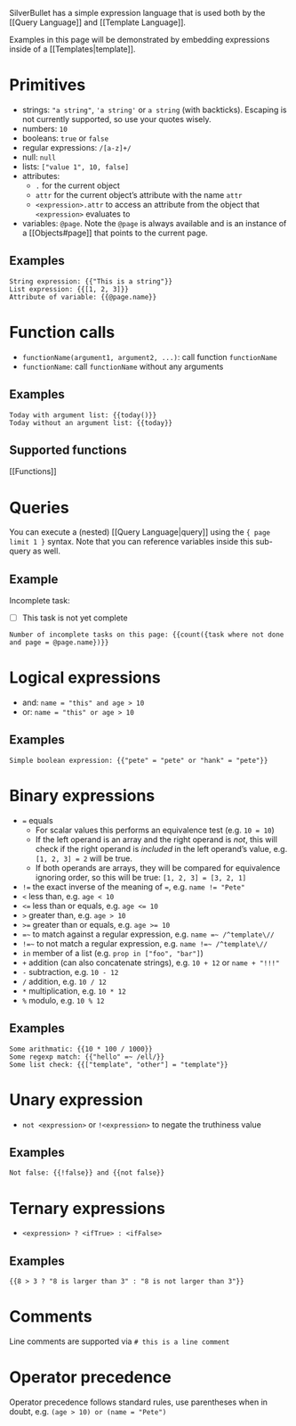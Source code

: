 SilverBullet has a simple expression language that is used both by the [[Query Language]] and [[Template Language]].

Examples in this page will be demonstrated by embedding expressions inside of a [[Templates|template]].

# Primitives 
* strings: `"a string"`, `'a string'` or `a string` (with backticks). Escaping is not currently supported, so use your quotes wisely.
* numbers: `10`
* booleans: `true` or `false`
* regular expressions: `/[a-z]+/`
* null: `null`
* lists: `["value 1", 10, false]`
* attributes:
  * `.` for the current object
  * `attr` for the current object’s attribute with the name `attr`
  * `<expression>.attr` to access an attribute from the object that `<expression>` evaluates to
* variables: `@page`. Note the `@page` is always available and is an instance of a [[Objects#page]] that points to the current page.

## Examples
```template
String expression: {{"This is a string"}}
List expression: {{[1, 2, 3]}}
Attribute of variable: {{@page.name}}
```

# Function calls
* `functionName(argument1, argument2, ...)`: call function `functionName`
* `functionName`: call `functionName` without any arguments

## Examples
```template
Today with argument list: {{today()}}
Today without an argument list: {{today}}
```

## Supported functions
[[Functions]]

# Queries
You can execute a (nested) [[Query Language|query]] using the `{ page limit 1 }` syntax. Note that you can reference variables inside this sub-query as well.

## Example
Incomplete task:
* [ ] This task is not yet complete

```template
Number of incomplete tasks on this page: {{count({task where not done and page = @page.name})}}
```

# Logical expressions 

* and: `name = "this" and age > 10`
* or: `name = "this" or age > 10`

## Examples
```template
Simple boolean expression: {{"pete" = "pete" or "hank" = "pete"}}
```

# Binary expressions 
* `=` equals
  * For scalar values this performs an equivalence test (e.g. `10 = 10`)
  * If the left operand is an array and the right operand is _not_, this will check if the right operand is _included_ in the left operand’s value, e.g. `[1, 2, 3] = 2` will be true.
  * If both operands are arrays, they will be compared for equivalence ignoring order, so this will be true: `[1, 2, 3] = [3, 2, 1]`
* `!=` the exact inverse of the meaning of `=`, e.g. `name != "Pete"`
* `<` less than, e.g. `age < 10`
* `<=` less than or equals, e.g. `age <= 10`
* `>` greater than, e.g. `age > 10`
* `>=` greater than or equals, e.g. `age >= 10`
* `=~` to match against a regular expression, e.g. `name =~ /^template\//`
* `!=~` to not match a regular expression, e.g. `name !=~ /^template\//`
* `in` member of a list (e.g. `prop in ["foo", "bar"]`)
* `+` addition (can also concatenate strings), e.g. `10 + 12` or `name + "!!!"`
* `-` subtraction, e.g. `10 - 12`
* `/` addition, e.g. `10 / 12`
* `*` multiplication, e.g. `10 * 12`
* `%` modulo, e.g. `10 % 12`

## Examples
```template
Some arithmatic: {{10 * 100 / 1000}}
Some regexp match: {{"hello" =~ /ell/}}
Some list check: {{["template", "other"] = "template"}}
```

# Unary expression 
* `not <expression>` or `!<expression>` to negate the truthiness value

## Examples
```template
Not false: {{!false}} and {{not false}}
```

# Ternary expressions 
* `<expression> ? <ifTrue> : <ifFalse>`

## Examples
```template
{{8 > 3 ? "8 is larger than 3" : "8 is not larger than 3"}}
```

# Comments
Line comments are supported via `# this is a line comment`

# Operator precedence
Operator precedence follows standard rules, use parentheses when in doubt, e.g. `(age > 10) or (name = "Pete")`